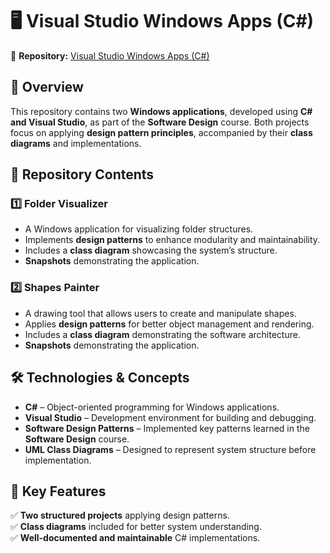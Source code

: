 # 🖥️ Visual Studio Windows Apps (C#)  

📌 **Repository:** [Visual Studio Windows Apps (C#)](https://github.com/KenanKaddoura/visual-studio-windows-appCsharp/tree/main)  

## 📖 Overview  
This repository contains two **Windows applications**, developed using **C# and Visual Studio**, as part of the **Software Design** course. Both projects focus on applying **design pattern principles**, accompanied by their **class diagrams** and implementations.  

## 📂 Repository Contents  
### 1️⃣ **Folder Visualizer**  
   - A Windows application for visualizing folder structures.  
   - Implements **design patterns** to enhance modularity and maintainability.  
   - Includes a **class diagram** showcasing the system’s structure.
   - **Snapshots** demonstrating the application.

### 2️⃣ **Shapes Painter**  
   - A drawing tool that allows users to create and manipulate shapes.  
   - Applies **design patterns** for better object management and rendering.  
   - Includes a **class diagram** demonstrating the software architecture.
   - **Snapshots** demonstrating the application.

## 🛠️ Technologies & Concepts  
- **C#** – Object-oriented programming for Windows applications.  
- **Visual Studio** – Development environment for building and debugging.  
- **Software Design Patterns** – Implemented key patterns learned in the **Software Design** course.  
- **UML Class Diagrams** – Designed to represent system structure before implementation.  

## 🎯 Key Features  
✅ **Two structured projects** applying design patterns.  
✅ **Class diagrams** included for better system understanding.  
✅ **Well-documented and maintainable** C# implementations.  
